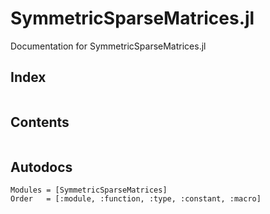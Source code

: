 # SymmetricSparseMatrices.jl

Documentation for SymmetricSparseMatrices.jl

## Index
```@index
```

## Contents
```@contents
```

## Autodocs
```@autodocs
Modules = [SymmetricSparseMatrices]
Order   = [:module, :function, :type, :constant, :macro]
```


